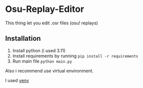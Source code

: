 # Osu-Replay-Editor

This thing let you edit .osr files (osu! replays)

## Installation

1. Install python (i used 3.11)
2. Install requirements by running ```pip install -r requirements```
3. Run main file ```python main.py```

Also i recommend use virtual environment.

I used [venv](https://docs.python.org/3/library/venv.html)

